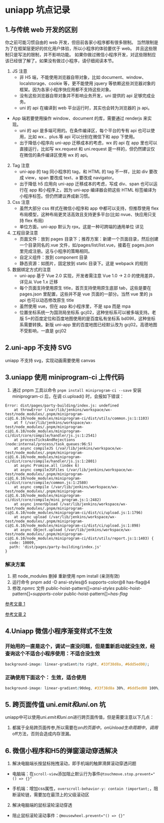 # uniapp 坑点记录

## 1.与传统 web 开发的区别

你之前可能习惯自由的 web 开发，但目前各家小程序都有很多限制。 当然限制是为了在框架层更好的优化用户体验，所以小程序的体验要优于 web。 并且这些限制只是写法的限制，并不影响功能。 如果你做过微信小程序开发，对这些限制应该已经很了解了。如果没有做过小程序，请仔细阅读本节。

1. JS 注意
   - 非 H5 端，不能使用浏览器自带对象，比如 document、window、localstorage、cookie 等，更不能使用 jquery 等依赖这些浏览器对象的框架。因为各家小程序快应用都不支持这些对象。
   - 没有这些浏览器自带对象并不影响业务开发，uni 提供的 api 足够完成业务。
   - uni 的 api 在编译到 web 平台运行时，其实也会转为浏览器的 js api。

- App 端若要使用操作 window、document 的库，需要通过 renderjs 来实现。
  - uni 的 api 是多端可用的。在条件编译区，每个平台的专有 api 也可以使用，比如 wx.、plus.等 api 可以分别在微信下和 app 下使用。
  - 出于降低小程序向 uni-app 迁移成本的考虑，wx 的 api 在 app 里也可以直接运行，比如写 wx.request 和 uni.request 是一样的，但仍然建议仅在微信的条件编译区使用 wx 的 api。

2. Tag 注意
   - uni-app 的 tag 同小程序的 tag，和 HTML 的 tag 不一样，比如 div 要改成 view，span 要改成 text、a 要改成 navigator。
   - 出于降低 h5 应用向 uni-app 迁移成本的考虑，写成 div、span 也可以运行在 app 和小程序上，因为 uni-app 编译器会把这些 HTML 标签编译为小程序标签。但仍然建议养成新习惯。
3. Css 注意
   - 虽然大部分 css 样式在微信小程序和 app 中都可以支持，但推荐使用 flex 布局模型，这种布局更灵活高效且支持更多平台(比如 nvue、快应用只支持 flex 布局)
   - 单位方面，uni-app 默认为 rpx。这是一种可跨端的通用单位 详见
4. 工程目录注意
   - 页面文件：放到 pages 目录下；推荐方案：新建一个页面目录，然后创建一个目录同名的.vue 文件，如/pages/list/list.vue，接着在 pages.json 里完成注册。这与小程序的策略相同。
   - 自定义组件：放到 component 目录
   - 静态资源：如图片，固定放到 static 目录下。这是 webpack 的规则
5. 数据绑定方式的注意
   - uni-app 基于 Vue 2.0 实现，开发者需注意 Vue 1.0 -> 2.0 的使用差异，详见从 Vue 1.x 迁移
   - 每个页面支持使用原生 title，首页支持使用原生底部 tab，这些是要在 pages.json 里配置，这些并不是 vue 页面的一部分。当然 vue 里的 js api 也可以动态修改原生 title
   - 虽然使用 vue，但在 app 和小程序里，不是 spa 而是 mpa
   - 位置坐标系统一为国测局坐标系 gcj02，这种坐标系可以被多端支持。老版 5+的百度定位和百度地图使用的是百度私有坐标系 bd09ll，这种坐标系需要转换。新版 uni-app 里的百度地图已经默认改为 gcj02。高德地图不受影响，一直是 gcj02

## 2.uni-app 不支持 SVG

uniapp 不支持 svg，实现动画需要使用 canvas

## 3.uniapp 使用 miniprogram-ci 上传代码

1. 通过 pnpm 工具以命令 `pnpm install miniprogram-ci --save` 安装 miniprogram-ci 后，在调 ci.upload() 时，会报如下错误：

```
Error: dist/pages/party-building/index.js: undefined
    at throwError (/var/lib/jenkins/workspace/wx-test/node_modules/.pnpm/miniprogram-ci@1.6.10/node_modules/miniprogram-ci/dist/utils/common.js:1:1103)
    at f (/var/lib/jenkins/workspace/wx-test/node_modules/.pnpm/miniprogram-ci@1.6.10/node_modules/miniprogram-ci/dist/core/compile/handler/js.js:1:2541)
    at processTicksAndRejections (node:internal/process/task_queues:96:5)
    at async compileJS (/var/lib/jenkins/workspace/wx-test/node_modules/.pnpm/miniprogram-ci@1.6.10/node_modules/miniprogram-ci/dist/core/compile/handler/js.js:1:2801)
    at async Promise.all (index 6)
    at async compileJSFiles (/var/lib/jenkins/workspace/wx-test/node_modules/.pnpm/miniprogram-ci@1.6.10/node_modules/miniprogram-ci/dist/core/compile/common.js:1:2580)
    at async compile (/var/lib/jenkins/workspace/wx-test/node_modules/.pnpm/miniprogram-ci@1.6.10/node_modules/miniprogram-ci/dist/core/compile/mini_program.js:1:2482)
    at async innerUpload (/var/lib/jenkins/workspace/wx-test/node_modules/.pnpm/miniprogram-ci@1.6.10/node_modules/miniprogram-ci/dist/ci/upload.js:1:1796)
    at async upload (/var/lib/jenkins/workspace/wx-test/node_modules/.pnpm/miniprogram-ci@1.6.10/node_modules/miniprogram-ci/dist/ci/upload.js:1:898)
    at async Object.upload (/var/lib/jenkins/workspace/wx-test/node_modules/.pnpm/miniprogram-ci@1.6.10/node_modules/miniprogram-ci/dist/utils/report.js:1:1403) {
  code: 10009,
  path: 'dist/pages/party-building/index.js'
}
```

### 解决方案

1. 把 node_modules 删掉 重新使用 npm install (亲测有效)
2. 运行命令 pnpm add -D ansi-styles@5 supports-color@8 has-flag@4
3. 修改.npmrc 文件
   public-hoist-pattern[]=_ansi-styles_
   public-hoist-pattern[]=_supports-color_
   public-hoist-pattern[]=_has-flag_

[参考文章 1](https://developers.weixin.qq.com/community/develop/doc/000e284b7d4bc09b194d0748356800)

[参考文章 2](https://developers.weixin.qq.com/community/develop/doc/0004a6592d8ff8b914de889555b400)

## 4.Uniapp 微信小程序渐变样式不生效

### 开始用的一直是这个，调试一直没问题，但是重新启动就没生效，经查询这个不适合小程序使用：不适合没生效

```css
background-image: linear-gradient(to right, #33f38d8a, #6dd5ed00);
```

### 正确使用下面这个： 生效，适合使用

```css
background-image: linear-gradient(90deg, #33f38d8a 30%, #6dd5ed00 100%);
```


## 5. 跨页面传值 uni.$emit 和 uni.$on 坑

uniapp中可以使用uni.$emit和uni.$on进行跨页面传值，但是需要注意以下几点：
1. 都属于全局跨页面传参,所以需要在$on的页面中，onUnload生命周期中，调用$off方法，否则会造成内存泄漏。

## 6. 微信小程序和H5的弹窗滚动穿透解决
1. 解决电脑端长按鼠标拖拽滚动，即手机端的触屏滑屏滚动穿透问题

- 电脑端：在`scroll-view`添加阻止默认行为事件`@touchmove.stop.prevent="() => {}"`

- 手机端：增加css属性，`overscroll-behavior-y: contain !important;`，阻断滚轮链，需要加在最顶上的父级滚动区

2. 解决电脑端的鼠标滚轮滚动穿透

- 阻止鼠标滚轮滚动事件：`@mousewheel.prevent="() => {}"`